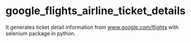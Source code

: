 # google_flights_airline_ticket_details
It generates ticket detail information from www.google.com/flights with selenium package in python.
